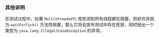 ### 其他说明

在测试过程中，如果 `MultithreadedTC` 库检测到所有线程都在阻塞，但却并非因为 `waitForTick()` 方法而阻塞，那么它将会宣布测试中存在死锁，同时抛出一个类型为 `java.lang.IllegalStateException` 的异常。

